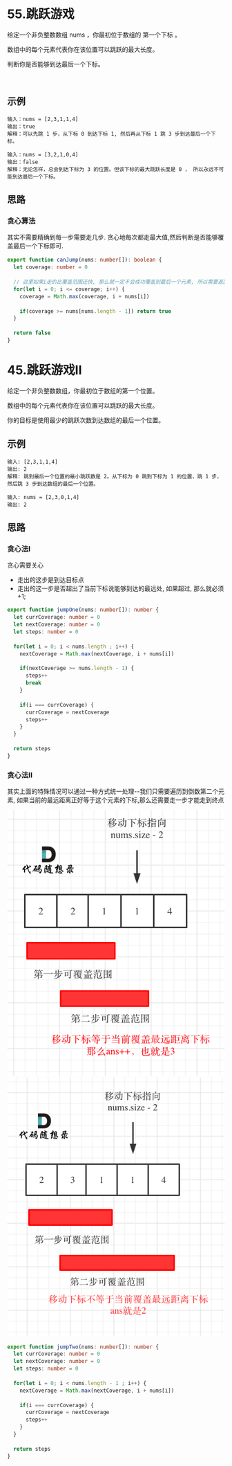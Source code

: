 # 55.跳跃游戏 

给定一个非负整数数组 nums ，你最初位于数组的 第一个下标 。

数组中的每个元素代表你在该位置可以跳跃的最大长度。

判断你是否能够到达最后一个下标。

 

## 示例
```
输入：nums = [2,3,1,1,4]
输出：true
解释：可以先跳 1 步，从下标 0 到达下标 1, 然后再从下标 1 跳 3 步到达最后一个下标。
```

```
输入：nums = [3,2,1,0,4]
输出：false
解释：无论怎样，总会到达下标为 3 的位置。但该下标的最大跳跃长度是 0 ， 所以永远不可能到达最后一个下标。
```

## 思路 

### 贪心算法

其实不需要精确到每一步需要走几步. 贪心地每次都走最大值,然后判断是否能够覆盖最后一个下标即可. 
 
```typescript 
export function canJump(nums: number[]): boolean {
  let coverage: number = 0 

  // 这里如果i走的比覆盖范围还快, 那么就一定不会成功覆盖到最后一个元素, 所以需要返回false 
  for(let i = 0; i <= coverage; i++) {
    coverage = Math.max(coverage, i + nums[i])

    if(coverage >= nums[nums.length - 1]) return true 
  }

  return false 
}
```

# 45.跳跃游戏II 
给定一个非负整数数组，你最初位于数组的第一个位置。

数组中的每个元素代表你在该位置可以跳跃的最大长度。

你的目标是使用最少的跳跃次数到达数组的最后一个位置。

## 示例

```
输入: [2,3,1,1,4]
输出: 2
解释: 跳到最后一个位置的最小跳跃数是 2。从下标为 0 跳到下标为 1 的位置，跳 1 步，然后跳 3 步到达数组的最后一个位置。
```


```
输入: nums = [2,3,0,1,4]
输出: 2
```

## 思路 

### 贪心法I 

贪心需要关心
* 走出的这步是到达目标点
* 走出的这一步是否超出了当前下标说能够到达的最远处, 如果超过, 那么就必须+1; 


```typescript 
export function jumpOne(nums: number[]): number {
  let currCoverage: number = 0 
  let nextCoverage: number = 0 
  let steps: number = 0 

  for(let i = 0; i < nums.length ; i++) {
    nextCoverage = Math.max(nextCoverage, i + nums[i])

    if(nextCoverage >= nums.length - 1) {
      steps++
      break
    }

    if(i === currCoverage) {
      currCoverage = nextCoverage
      steps++
    }
  }

  return steps
}
```
### 贪心法II

其实上面的特殊情况可以通过一种方式统一处理--我们只需要遍历到倒数第二个元素, 如果当前的最远距离正好等于这个元素的下标,那么还需要走一步才能走到终点

![one](../../static/img/greedy/jump2-1.png)
![two](../../static/img/greedy/jump2-2.png)

```typescript
export function jumpTwo(nums: number[]): number {
  let currCoverage: number = 0 
  let nextCoverage: number = 0 
  let steps: number = 0 

  for(let i = 0; i < nums.length - 1 ; i++) {
    nextCoverage = Math.max(nextCoverage, i + nums[i])

    if(i === currCoverage) {
      currCoverage = nextCoverage
      steps++
    }
  }

  return steps
}
```
